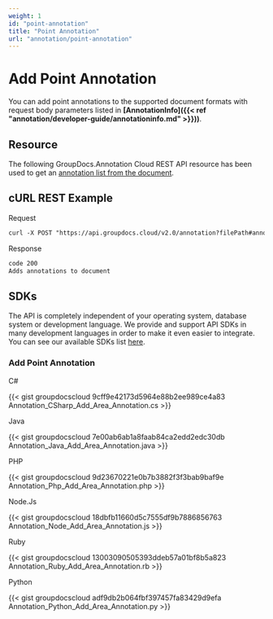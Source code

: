 ```yaml
---
weight: 1
id: "point-annotation"
title: "Point Annotation"
url: "annotation/point-annotation"
---
```







# Add Point Annotation #

You can add point annotations to the supported document formats with request body parameters listed in **[AnnotationInfo]({{< ref "annotation/developer-guide/annotationinfo.md" >}}))**.

## Resource ##

The following GroupDocs.Annotation Cloud REST API resource has been used to get an [annotation list from the document](https://apireference.groupdocs.cloud/annotation/#!/Annotation/GetImport).

## cURL REST Example ##





 Request

```html 
curl -X POST "https://api.groupdocs.cloud/v2.0/annotation?filePath#annotationdocs%2F" -H  "accept: application/json" -H  "authorization: Bearer [Access Token]" -H  "Content-Type: application/json" -d "[  {    \"guid\": null,    \"documentGuid\": 0,    \"text\": null,    \"creatorGuid\": null,    \"creatorName\": \"Anonym A.\",    \"creatorEmail\": null,    \"box\": {      \"x\": 375.892761,      \"y\": 59.3882637,      \"width\": 88.7330551,      \"height\": 37.7290154    },    \"pageNumber\": 0,    \"annotationPosition\": {      \"x\": 852,      \"y\": 59.38826291079812    },    \"svgPath\": null,    \"type\": 1,    \"access\": null,    \"replies\": null,    \"createdOn\": \"0001-01-01T00:00:00\",    \"fontColor\": null,    \"penColor\": 1201033,    \"penWidth\": 1,    \"penStyle\": 0,    \"backgroundColor\": null,    \"fieldText\": null,    \"fontFamily\": null,    \"fontSize\": null,    \"opacity\": null,    \"angle\": null  }]" 
 ```




 Response

```html 
code 200
Adds annotations to document
 ```






## SDKs ##

The API is completely independent of your operating system, database system or development language. We provide and support API SDKs in many development languages in order to make it even easier to integrate. You can see our available SDKs list [here](https://github.com/groupdocs-annotation-cloud).

### Add Point Annotation ###





 C#




{{< gist groupdocscloud 9cff9e42173d5964e88b2ee989ce4a83 Annotation_CSharp_Add_Area_Annotation.cs >}}







 Java




{{< gist groupdocscloud 7e00ab6ab1a8faab84ca2edd2edc30db Annotation_Java_Add_Area_Annotation.java >}}







 PHP




{{< gist groupdocscloud 9d23670221e0b7b3882f3f3bab9baf9e Annotation_Php_Add_Area_Annotation.php >}}







 Node.Js




{{< gist groupdocscloud 18dbfb11660d5c7555df9b7886856763 Annotation_Node_Add_Area_Annotation.js >}}







 Ruby




{{< gist groupdocscloud 13003090505393ddeb57a01bf8b5a823 Annotation_Ruby_Add_Area_Annotation.rb >}}







 Python




{{< gist groupdocscloud adf9db2b064fbf397457fa83429d9efa Annotation_Python_Add_Area_Annotation.py >}}







